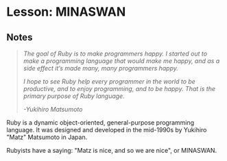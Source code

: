 # Lesson: MINASWAN

## Notes

>_The goal of Ruby is to make programmers happy. I started out to make a programming language that would make me happy, and as a side effect it’s made many, many programmers happy._
>
>_I hope to see Ruby help every programmer in the world to be productive, and to enjoy programming, and to be happy. That is the primary purpose of Ruby language._
>
>_-Yukihiro Matsumoto_

Ruby is a dynamic object-oriented, general-purpose programming language. It was designed and developed in the mid-1990s by Yukihiro "Matz" Matsumoto in Japan.

Rubyists have a saying: "Matz is nice, and so we are nice", or MINASWAN.
